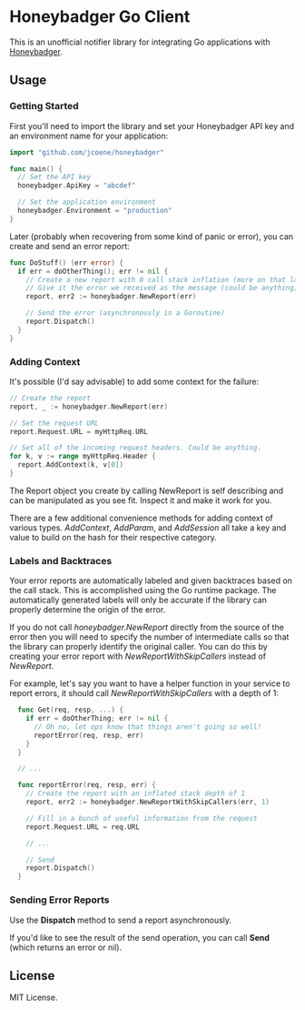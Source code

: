 # Honeybadger Go Client

This is an unofficial notifier library for integrating Go applications with [Honeybadger](http://honeybadger.io).

## Usage

### Getting Started

First you'll need to import the library and set your Honeybadger API key and an environment name for your application:

```go
import "github.com/jcoene/honeybadger"

func main() {
  // Set the API key
  honeybadger.ApiKey = "abcdef"

  // Set the application environment
  honeybadger.Environment = "production"
}
```

Later (probably when recovering from some kind of panic or error), you can create and send an error report:

```go
func DoStuff() (err error) {
  if err = doOtherThing(); err != nil {
    // Create a new report with 0 call stack inflation (more on that later)
    // Give it the error we received as the message (could be anything)
    report, err2 := honeybadger.NewReport(err)

    // Send the error (asynchronously in a Goroutine)
    report.Dispatch()
  }
}
```

### Adding Context

It's possible (I'd say advisable) to add some context for the failure:

```go
// Create the report
report, _ := honeybadger.NewReport(err)

// Set the request URL
report.Request.URL = myHttpReq.URL

// Set all of the incoming request headers. Could be anything.
for k, v := range myHttpReq.Header {
  report.AddContext(k, v[0])
}
```

The Report object you create by calling NewReport is self describing and can be manipulated as you see fit. Inspect it and make it work for you.

There are a few additional convenience methods for adding context of various types. *AddContext*, *AddParam*, and *AddSession* all take a key and value to build on the hash for their respective category.

### Labels and Backtraces

Your error reports are automatically labeled and given backtraces based on the call stack. This is accomplished using the Go runtime package. The automatically generated labels will only be accurate if the library can properly determine the origin of the error.

If you do not call *honeybadger.NewReport* directly from the source of the error then you will need to specify the number of intermediate calls so that the library can properly identify the original caller. You can do this by creating your error report with *NewReportWithSkipCallers* instead of *NewReport*.

For example, let's say you want to have a  helper function in your service to report errors, it should call *NewReportWithSkipCallers* with a depth of 1:

```go
  func Get(req, resp, ...) {
    if err = doOtherThing; err != nil {
      // Oh no, let ops know that things aren't going so well!
      reportError(req, resp, err)
    }
  }

  // ...

  func reportError(req, resp, err) {
    // Create the report with an inflated stack depth of 1
    report, err2 := honeybadger.NewReportWithSkipCallers(err, 1)

    // Fill in a bunch of useful information from the request
    report.Request.URL = req.URL

    // ...

    // Send
    report.Dispatch()
  }
```

### Sending Error Reports

Use the **Dispatch** method to send a report asynchronously.

If you'd like to see the result of the send operation, you can call **Send** (which returns an error or nil).

## License

MIT License.
